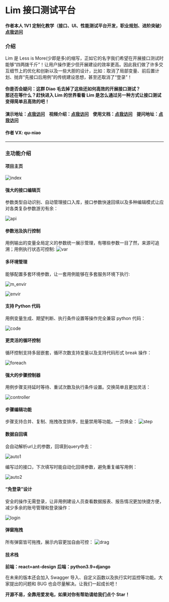 # Lim 接口测试平台
#### 作者本人 1V1 定制化教学（接口、UI、性能测试平台开发，职业规划、进阶突破）[点我访问](https://thzfhzdqvc.feishu.cn/docx/StwJd33FNoupIJxpvIhctJ49nde)
### 介绍

Lim 是 Less is More(少即是多)的缩写，正如它的名字我们希望在开展接口测试时能够“四两拨千斤”！让用户操作更少但开展建设的效率更高。因此我们做了许多交互细节上的优化和创新以及一些大胆的设计，比如：取消了局部变量、前后置计划、抛弃“先接口后用例”的传统建设思想，甚至还取消了“登录”！<br/><br/>
**你是否会疑问：这群 Diao 毛去掉了这些还如何高效的开展接口测试？**<br/>
**那还在等什么？赶快进入 Lim 的世界看看 Lim 是怎么通过另一种方式让接口测试变得简单且高效的吧！**

#### 演示地址：[点我访问](http://121.43.43.59/) &nbsp;&nbsp;&nbsp;视频介绍：[点我访问](https://www.bilibili.com/video/BV1hfQoYnE9F) &nbsp;&nbsp;&nbsp;使用文档：[点我访问](http://121.43.43.59:81/) &nbsp;&nbsp;&nbsp;提问地址：[点我访问](https://gitee.com/qu-niao/LessIsMore/issues)
#### 作者 VX: qu-niao


<!-- vx.jpg -->

<!-- <div align=center><img src="https://s21.ax1x.com/2024/05/09/pkVf9DP.jpg" width="200" height="240"></div> -->

---

### 主功能介绍

#### 项目主页
<!-- index.jpg -->

![index](https://s21.ax1x.com/2024/05/09/pkVfCHf.jpg)

#### 强大的接口编辑页

参数类型自动识别、自动管理接口入库，接口参数快速回填以及多种编辑模式让应对各类复杂参数游刃有余：
<!-- apiM.jpg -->

![api](https://s21.ax1x.com/2024/05/09/pkVWTnx.jpg)

#### 参数池及执行控制
<!-- globalVar2.jpg -->
用例输出的变量全局定义的参数统一展示管理，有哪些参数一目了然，来源可追溯；用例执行状态可控制:
![var](https://s21.ax1x.com/2024/05/09/pkVhdQs.jpg)

#### 多环境管理

能够配置多套环境参数，让一套用例能够在多套服务环境下执行:
<!-- more_envir.png -->
![m_envir](https://s21.ax1x.com/2024/05/09/pkVh6FU.png)
<!-- envir.jpg -->
![envir](https://s21.ax1x.com/2024/05/09/pkVWIj1.jpg)

#### 支持 Python 代码

用例变量生成、期望判断、执行条件设置等操作完全兼容 python 代码：
<!-- code.jpg -->
![code](https://s21.ax1x.com/2024/05/09/pkVhcYF.jpg)

#### 更灵活的循环控制

循环控制支持多层嵌套，循环次数支持变量以及支持代码形式 break 操作：
<!-- foreach.jpg -->

![foreach](https://s21.ax1x.com/2024/05/09/pkVW5cR.jpg)

#### 强大的步骤控制器

用例步骤支持延时等待、重试次数及执行条件设置。交换简单且更加灵活：
<!-- controller -->

![controller](https://s21.ax1x.com/2024/05/09/pkVW439.jpg)

#### 步骤编辑功能
<!-- step -->
步骤支持合并、复制、拖拽改变排序，批量禁用等功能。一页俱全：
![step](https://s21.ax1x.com/2024/05/09/pkVhWl9.jpg)
#### 数据自回填

会自动解析url上的参数，回填到query中去：
<!-- auto1 -->

![auto1](https://s21.ax1x.com/2024/05/09/pkVfput.png)

编写过的接口，下次填写时能自动化回填参数，避免重复编写用例：
<!-- auto2 -->
![auto2](https://s21.ax1x.com/2024/05/09/pkVWh9J.png)
#### “免登录”设计

安全的操作无需登录，让非用例建设人员查看数据报表、报告情况更加快捷方便，减少多余的账号管理和登录操作：
<!-- login.jpg -->
![login](https://s21.ax1x.com/2024/05/09/pkVhLSH.jpg)

#### 弹窗拖拽
<!-- drag.jpg -->
所有弹窗皆可拖拽，展示内容更加自由可控：
![drag](https://s21.ax1x.com/2024/05/09/pkVh5ex.jpg)

<!-- ### 三分钟快速上手教程：[点我访问](https://thzfhzdqvc.feishu.cn/docx/FgCpdAEy2oDjP4xJOkFcIjyJnnf) -->

#### 技术栈

**前端：react+ant-design**
**后端：python3.9+django**

在未来的版本还会加入 Swagger 导入、自定义函数以及执行实时监控等功能。大家提出的问题和 BUG 也会尽量解决。让我们一起成长吧！

**开源不易，全靠用爱发电，如果对你有帮助请给我们点个 Star！**
